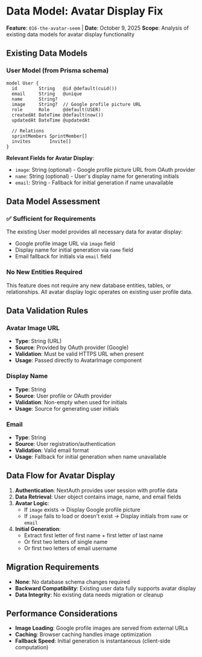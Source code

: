 # Data Model: Avatar Display Fix

**Feature**: `016-the-avatar-seem` | **Date**: October 9, 2025
**Scope**: Analysis of existing data models for avatar display functionality

## Existing Data Models

### User Model (from Prisma schema)
```prisma
model User {
  id        String   @id @default(cuid())
  email     String   @unique
  name      String?
  image     String?  // Google profile picture URL
  role      Role     @default(USER)
  createdAt DateTime @default(now())
  updatedAt DateTime @updatedAt

  // Relations
  sprintMembers SprintMember[]
  invites       Invite[]
}
```

**Relevant Fields for Avatar Display**:
- `image`: String (optional) - Google profile picture URL from OAuth provider
- `name`: String (optional) - User's display name for generating initials
- `email`: String - Fallback for initial generation if name unavailable

## Data Model Assessment

### ✅ Sufficient for Requirements
The existing User model provides all necessary data for avatar display:
- Google profile image URL via `image` field
- Display name for initial generation via `name` field
- Email fallback for initials via `email` field

### No New Entities Required
This feature does not require any new database entities, tables, or relationships. All avatar display logic operates on existing user profile data.

## Data Validation Rules

### Avatar Image URL
- **Type**: String (URL)
- **Source**: Provided by OAuth provider (Google)
- **Validation**: Must be valid HTTPS URL when present
- **Usage**: Passed directly to AvatarImage component

### Display Name
- **Type**: String
- **Source**: User profile or OAuth provider
- **Validation**: Non-empty when used for initials
- **Usage**: Source for generating user initials

### Email
- **Type**: String
- **Source**: User registration/authentication
- **Validation**: Valid email format
- **Usage**: Fallback for initial generation when name unavailable

## Data Flow for Avatar Display

1. **Authentication**: NextAuth provides user session with profile data
2. **Data Retrieval**: User object contains image, name, and email fields
3. **Avatar Logic**:
   - If `image` exists → Display Google profile picture
   - If `image` fails to load or doesn't exist → Display initials from `name` or `email`
4. **Initial Generation**:
   - Extract first letter of first name + first letter of last name
   - Or first two letters of single name
   - Or first two letters of email username

## Migration Requirements
- **None**: No database schema changes required
- **Backward Compatibility**: Existing user data fully supports avatar display
- **Data Integrity**: No existing data needs migration or cleanup

## Performance Considerations
- **Image Loading**: Google profile images are served from external URLs
- **Caching**: Browser caching handles image optimization
- **Fallback Speed**: Initial generation is instantaneous (client-side computation)
